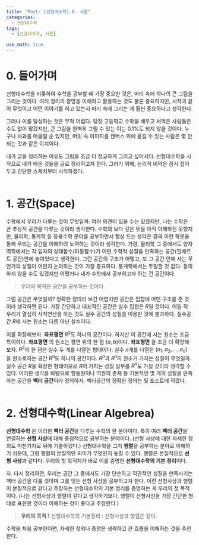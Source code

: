 ```yaml
---
title: "Post: [선형대수학] 0. 서론"
categories:
  - 선형대수학
tags:
  - [선형대수학, 서론]

use_math: true
---
```


# 0. 들어가며

선형대수학을 비롯하여 수학을 공부할 때 가장 중요한 것은, 머리 속에 하나의 큰 그림을 그리는 것이다. 여러 정리의 증명을 이해하고 활용하는 것도 물론 중요하지만, 시작과 끝이 무엇이고 어떤 이야기를 하고 있는지 머리 속에 그리는 게 훨씬 중요하다고 생각한다. 

그러나 이를 달성하는 것은 무척 어렵다. 당장 고등학교 수학을 배우고 써먹은 사람들은 수도 없이 많겠지만, 큰 그림을 완벽히 그릴 수 있는 이는 0.1%도 되지 않을 것이다. 누구나 사과를 떠올릴 순 있지만, 머릿 속 이미지를 캔버스 위에 옮길 수 있는 사람은 몇 안되는 것과 같은 이치이다.

내가 글을 정리하는 이유도 그림을 조금 더 정교하게 그리고 싶어서다. 선형대수학을 시작으로 내가 배운 것들을 글로 정리하고자 한다. 그러기 위해, 논리적 비약은 잠시 접어두고 간단한 스케치부터 시작하겠다.
</br>
</br>

# 1. 공간(Space)
수학에서 우리가 다루는 것이 무엇일까. 여러 의견이 있을 수는 있겠지만, 나는 수학은 곧 추상적 공간을 다루는 것이라 생각한다. 수학의 보다 깊은 뜻을 아직 이해하진 못했지만, 물리학, 통계학 등 응용수학 분야를 공부하면서 항상 드는 생각은 결국 이런 학문을 통해 우리는 공간을 이해하려 노력하는 것이라 생각한다. 가령, 물리학 그 중에서도 양자역학에서는 각 입자의 상태함수(파동함수)가 어떤 수학적 성질을 만족하는 공간(힐베르트 공간)안에 놓여있다고 생각한다. 그런 공간의 구조가 어떻고, 또 그 공간 안에 사는 무언가의 성질이 어떤지 논의하는 것이 가장 중요하다. 통계학에서는 두말할 것 없다. 동의하지 않을 수도 있겠지만 어쨌거나 내가 수학에서 공부하고자 하는 건 공간이다. 

> 우리의 목적은 공간을 공부하는 것이다.

그럼 공간은 무엇일까? 정확한 정의라 보긴 어렵지만 공간은 집합에 어떤 구조를 준 것이라 생각하면 된다. 가장 간단하고 대표적인 공간은 실수 집합은 $R$일 것이다. 어릴 적 우리가 열심히 사칙연산을 하는 것도 실수 공간의 성질을 이용한 것에 불과하다. 실수공간 $R$에 사는 원소는 다름 아닌 실수이다.

이를 확장해보자. __좌표평면__ $R^2$도 하나의 공간이다. 하지만 이 공간에 사는 원소는 조금 특이하다. __좌표평면__ 의 원소는 평면 위의 한 점 $(a,b)$이다. **좌표평면** 을 조금 더 확장해보자. $R^2$의 한 점은 실수 두 개를 나열한 형태이다. 실수 $n$개를 나열한 $(a_1,a_2,...,a_n)$ 을 원소로하는 공간 $R^n$도 하나의 공간이다. $R^n$과 $R^n$의 원소거 가지는 성질이 무엇일까. 실수 공간 $R$을 확장한 형태이므로 $R$이 가지는 성질 일부를 $R^n$도 가질 것이라 생각할 수 있다. 이러한 생각을 바탕으로 항등원이나 역원의 존재 등 기본적인 몇 개의 성질을 만족하는 공간을 **벡터 공간**이라 정의하자. 벡터공간의 정확한 정의는 뒷 포스트에 적겠다. 
</br>
</br>
# 2. 선형대수학(Linear Algebrea)
**선형대수학** 은 이러한 **벡터 공간**을 다루는 수학의 한 분야이다. 특히 여러 **벡터 공간**을 연결하는 **선형 사상**에 대해 중점적으로 공부하는 분야이다. (선형 사상에 대한 자세한 정의도 마찬가지로 뒤에 기술하겠다.) 선형대수학을 그저 **행렬**을 공부하는 분야로 이해하기 쉬운데, 그럼 행렬의 본질적인 의미가 무엇인지 놓칠 수 있다. 행렬은 본질적으로 **선형 사상**과 같다다. 우리의 첫 목적지가 바로 이를 증명한 **선형대수학의 기본 정리**이다. 

자. 다시 정리하면, 우리는 공간 그 중에서도 가장 단순하고 직관적인 성질을 만족시키는 벡터 공간을 다룰 것이며 그를 잇는 선형 사상을 공부하고자 한다. 이런 선형사상과 행렬이 본질적으로 같다고 주장하는 선형대수학의 기본 정리를 증명하는 게 우리의 첫 목적이다. (나는 선형사상과 행렬이 같다고 생각하기보다, 행렬이 선형사상을 가장 간단한 형태로 표현한 것이라 이해하는 것이 좋다고 주장한다.)

> **우리의 목적 1** 선형대수학의 기본정리 : 선형사상과 행렬은 같다.

수학을 처음 공부한다면, 자세한 정의나 증명은 생략하고 큰 흐름을 이해하는 것을 추천한다.

